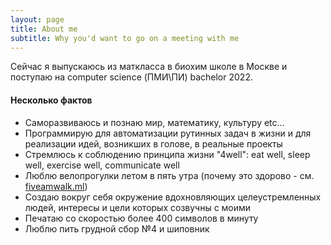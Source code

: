 ```yaml
---
layout: page
title: About me
subtitle: Why you'd want to go on a meeting with me
---
```


Сейчас я выпускаюсь из маткласса в биохим школе в Москве и поступаю на computer science (ПМИ\ПИ) bachelor 2022.

#### Несколько фактов
- Саморазвиваюсь и познаю мир, математику, культуру etc...
- Программирую для автоматизации рутинных задач в жизни и для реализации идей, возникших в голове, в реальные проекты
- Стремлюсь к соблюдению принципа жизни "4well": eat well, sleep well, exercise well, communicate well
- Люблю велопрогулки летом в пять утра (почему это здорово - см. [fiveamwalk.ml](http://fiveamwalk.ml))
- Создаю вокруг себя окружение вдохновляющих целеустремленных людей, интересы и цели которых созвучны с моими
- Печатаю со скоростью более 400 символов в минуту
- Люблю пить грудной сбор №4 и шиповник
